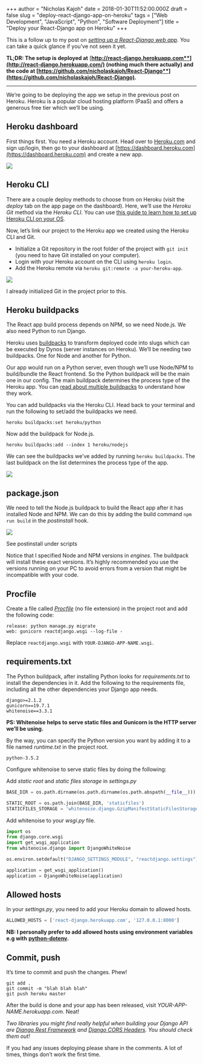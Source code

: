 +++
author = "Nicholas Kajoh"
date = 2018-01-30T11:52:00.000Z
draft = false
slug = "deploy-react-django-app-on-heroku"
tags = ["Web Development", "JavaScript", "Python", "Software Deployment"]
title = "Deploy your React-Django app on Heroku"
+++


This is a follow up to my post on _[setting up a React-Django web app](/dead-simple-react-django-setup/)_. You can take a quick glance if you’ve not seen it yet.

**TL;DR: The setup is deployed at** [**http://react-django.herokuapp.com**](http://react-django.herokuapp.com/) **(nothing much there actually) and the code at** [**https://github.com/nicholaskajoh/React-Django**](https://github.com/nicholaskajoh/React-Django)**.**

* * *

We’re going to be deploying the app we setup in the previous post on Heroku. Heroku is a popular cloud hosting platform (PaaS) and offers a generous free tier which we’ll be using.

Heroku dashboard
----------------

First things first. You need a Heroku account. Head over to [Heroku.com](https://heroku.com) and sign up/login, then go to your dashboard at [https://dashboard.heroku.com](https://dashboard.heroku.com) and create a new app.

![](/images/dply-dj/heroku-dashboard.png)

Heroku CLI
----------

There are a couple deploy methods to choose from on Heroku (visit the _deploy_ tab on the app page on the dashboard). Here, we’ll use the _Heroku Git_ method via the _Heroku CLI_. You can use [this guide to learn how to set up Heroku CLI on your OS](https://devcenter.heroku.com/articles/heroku-cli).

Now, let’s link our project to the Heroku app we created using the Heroku CLI and Git.

*   Initialize a Git repository in the root folder of the project with `git init` (you need to have Git installed on your computer).
*   Login with your Heroku account on the CLI using `heroku login`.
*   Add the Heroku remote via `heroku git:remote -a your-heroku-app`.

![](/images/dply-dj/link-app-to-heroku.png)

I already initialized Git in the project prior to this.

Heroku buildpacks
-----------------

The React app build process depends on NPM, so we need Node.js. We also need Python to run Django.

Heroku uses [buildpacks](https://devcenter.heroku.com/articles/buildpacks) to transform deployed code into slugs which can be executed by Dynos (server instances on Heroku). We’ll be needing two buildpacks. One for Node and another for Python.

Our app would run on a Python server, even though we’ll use Node/NPM to build/bundle the React frontend. So the Python buildpack will be the main one in our config. The main buildpack determines the process type of the Heroku app. You can [read about multiple buildpacks](https://devcenter.heroku.com/articles/using-multiple-buildpacks-for-an-app) to understand how they work.

You can add buildpacks via the Heroku CLI. Head back to your terminal and run the following to set/add the buildpacks we need.

```shell
heroku buildpacks:set heroku/python
```

Now add the buildpack for Node.js.

```shell
heroku buildpacks:add --index 1 heroku/nodejs
```

We can see the buildpacks we’ve added by running `heroku buildpacks`. The last buildpack on the list determines the process type of the app.

![](/images/dply-dj/buildpacks.png)

package.json
------------

We need to tell the Node.js buildpack to build the React app after it has installed Node and NPM. We can do this by adding the build command `npm run build` in the _postinstall_ hook.

![](/images/dply-dj/package-json.png)

See postinstall under scripts

Notice that I specified Node and NPM versions in _engines_. The buildpack will install these exact versions. It’s highly recommended you use the versions running on your PC to avoid errors from a version that might be incompatible with your code.

Procfile
--------

Create a file called _[Procfile](https://devcenter.heroku.com/articles/procfile)_ (no file extension) in the project root and add the following code:

```
release: python manage.py migrate
web: gunicorn reactdjango.wsgi --log-file -
```

Replace `reactdjango.wsgi` with `YOUR-DJANGO-APP-NAME.wsgi`.

requirements.txt
----------------

The Python buildpack, after installing Python looks for _requirements.txt_ to install the dependencies in it. Add the following to the requirements file, including all the other dependencies your Django app needs.

```
django>=2.1.2
gunicorn==19.7.1
whitenoise==3.3.1
```

**PS: Whitenoise helps to serve static files and Gunicorn is the HTTP server we’ll be using.**

By the way, you can specify the Python version you want by adding it to a file named _runtime.txt_ in the project root.

```
python-3.5.2
```
Configure whitenoise to serve static files by doing the following:

Add _static root_ and _static files storage_ in _settings.py_

```python
BASE_DIR = os.path.dirname(os.path.dirname(os.path.abspath(__file__)))

STATIC_ROOT = os.path.join(BASE_DIR, 'staticfiles')
STATICFILES_STORAGE = 'whitenoise.django.GzipManifestStaticFilesStorage'
```

Add whitenoise to your _wsgi.py_ file.

```python
import os
from django.core.wsgi
import get_wsgi_application
from whitenoise.django import DjangoWhiteNoise

os.environ.setdefault("DJANGO_SETTINGS_MODULE", "reactdjango.settings")

application = get_wsgi_application()
application = DjangoWhiteNoise(application)
```

Allowed hosts
-------------

In your _settings.py_, you need to add your Heroku domain to allowed hosts.

```python
ALLOWED_HOSTS = ['react-django.herokuapp.com', '127.0.0.1:8000']
```

**NB: I personally prefer to add allowed hosts using environment variables e.g with** [**python-dotenv**](https://github.com/theskumar/python-dotenv)**.**

Commit, push
------------

It’s time to commit and push the changes. Phew!

```shell
git add .
git commit -m "blah blah blah"
git push heroku master
```

After the build is done and your app has been released, visit _YOUR-APP-NAME.herokuapp.com_. Neat!

_Two libraries you might find really helpful when building your Django API are_ [_Django Rest Framework_](http://www.django-rest-framework.org/) _and_ [_Django CORS Headers_](https://github.com/ottoyiu/django-cors-headers/)_. You should check them out!_

If you had any issues deploying please share in the comments. A lot of times, things don’t work the first time.